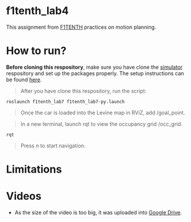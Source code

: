 # f1tenth_lab4

This assignment from [F1TENTH](https://f1tenth.org/learn.html) practices on motion planning.

# How to run?
**Before cloning this respository**, make sure you have clone the [simulator](https://github.com/f1tenth/f1tenth_simulator) respository and set up the packages properly. The setup instructions can be found [here](https://f1tenth.readthedocs.io/en/stable/going_forward/simulator/sim_install.html).

> After you have clone this respository, run the script:

`roslaunch f1tenth_lab7 f1tenth_lab7-py.launch`

> Once the car is loaded into the Levine map in RViZ, add /goal_point.

> In a new terminal, launch rqt to view the occupancy grid /occ_grid.

`rqt`

> Press *n* to start navigation.

# Limitations

# Videos
- As the size of the video is too big, it was uploaded into [Google Drive](https://drive.google.com/file/d/1uoO-5A-DiadRHuYyd1e01KXwF101nOKt/view?usp=sharing).

